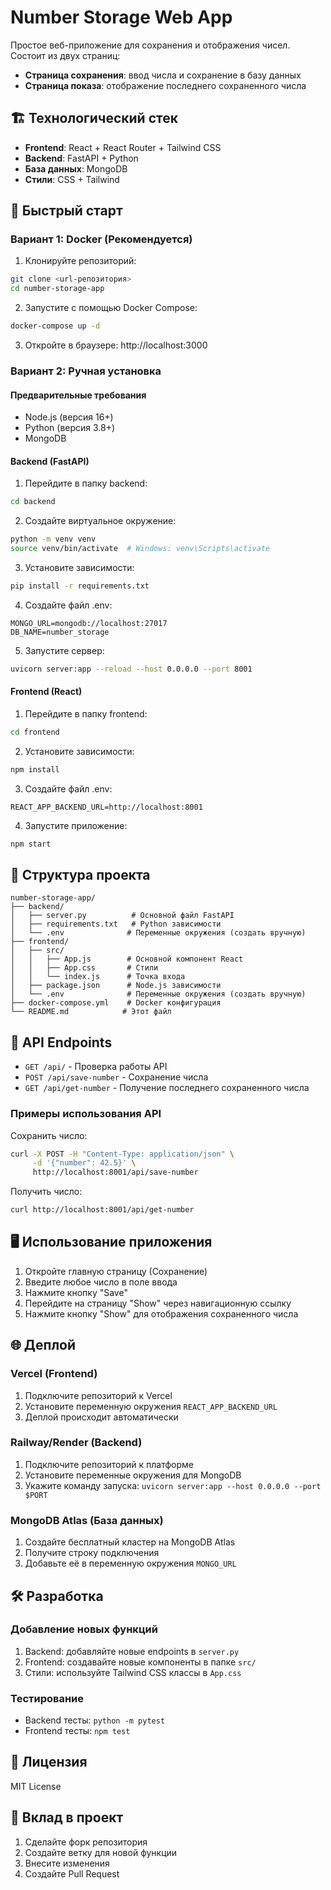 # Number Storage Web App

Простое веб-приложение для сохранения и отображения чисел. Состоит из двух страниц:
- **Страница сохранения**: ввод числа и сохранение в базу данных
- **Страница показа**: отображение последнего сохраненного числа

## 🏗️ Технологический стек

- **Frontend**: React + React Router + Tailwind CSS
- **Backend**: FastAPI + Python
- **База данных**: MongoDB
- **Стили**: CSS + Tailwind

## 🚀 Быстрый старт

### Вариант 1: Docker (Рекомендуется)

1. Клонируйте репозиторий:
```bash
git clone <url-репозитория>
cd number-storage-app
```

2. Запустите с помощью Docker Compose:
```bash
docker-compose up -d
```

3. Откройте в браузере: http://localhost:3000

### Вариант 2: Ручная установка

#### Предварительные требования
- Node.js (версия 16+)
- Python (версия 3.8+)
- MongoDB

#### Backend (FastAPI)

1. Перейдите в папку backend:
```bash
cd backend
```

2. Создайте виртуальное окружение:
```bash
python -m venv venv
source venv/bin/activate  # Windows: venv\Scripts\activate
```

3. Установите зависимости:
```bash
pip install -r requirements.txt
```

4. Создайте файл .env:
```env
MONGO_URL=mongodb://localhost:27017
DB_NAME=number_storage
```

5. Запустите сервер:
```bash
uvicorn server:app --reload --host 0.0.0.0 --port 8001
```

#### Frontend (React)

1. Перейдите в папку frontend:
```bash
cd frontend
```

2. Установите зависимости:
```bash
npm install
```

3. Создайте файл .env:
```env
REACT_APP_BACKEND_URL=http://localhost:8001
```

4. Запустите приложение:
```bash
npm start
```

## 📁 Структура проекта

```
number-storage-app/
├── backend/
│   ├── server.py          # Основной файл FastAPI
│   ├── requirements.txt   # Python зависимости
│   └── .env              # Переменные окружения (создать вручную)
├── frontend/
│   ├── src/
│   │   ├── App.js        # Основной компонент React
│   │   ├── App.css       # Стили
│   │   └── index.js      # Точка входа
│   ├── package.json      # Node.js зависимости
│   └── .env              # Переменные окружения (создать вручную)
├── docker-compose.yml    # Docker конфигурация
└── README.md            # Этот файл
```

## 🔧 API Endpoints

- `GET /api/` - Проверка работы API
- `POST /api/save-number` - Сохранение числа
- `GET /api/get-number` - Получение последнего сохраненного числа

### Примеры использования API

Сохранить число:
```bash
curl -X POST -H "Content-Type: application/json" \
     -d '{"number": 42.5}' \
     http://localhost:8001/api/save-number
```

Получить число:
```bash
curl http://localhost:8001/api/get-number
```

## 🖥️ Использование приложения

1. Откройте главную страницу (Сохранение)
2. Введите любое число в поле ввода
3. Нажмите кнопку "Save"
4. Перейдите на страницу "Show" через навигационную ссылку
5. Нажмите кнопку "Show" для отображения сохраненного числа

## 🌐 Деплой

### Vercel (Frontend)
1. Подключите репозиторий к Vercel
2. Установите переменную окружения `REACT_APP_BACKEND_URL`
3. Деплой происходит автоматически

### Railway/Render (Backend)
1. Подключите репозиторий к платформе
2. Установите переменные окружения для MongoDB
3. Укажите команду запуска: `uvicorn server:app --host 0.0.0.0 --port $PORT`

### MongoDB Atlas (База данных)
1. Создайте бесплатный кластер на MongoDB Atlas
2. Получите строку подключения
3. Добавьте её в переменную окружения `MONGO_URL`

## 🛠️ Разработка

### Добавление новых функций
1. Backend: добавляйте новые endpoints в `server.py`
2. Frontend: создавайте новые компоненты в папке `src/`
3. Стили: используйте Tailwind CSS классы в `App.css`

### Тестирование
- Backend тесты: `python -m pytest`
- Frontend тесты: `npm test`

## 📝 Лицензия

MIT License

## 🤝 Вклад в проект

1. Сделайте форк репозитория
2. Создайте ветку для новой функции
3. Внесите изменения
4. Создайте Pull Request